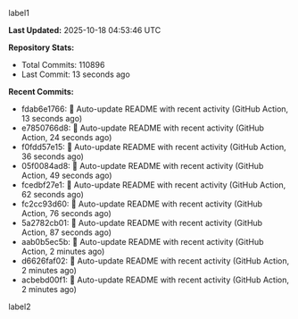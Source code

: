 
label1 
<!-- ACTIVITY_START -->
**Last Updated:** 2025-10-18 04:53:46 UTC

**Repository Stats:**
- Total Commits: 110896
- Last Commit: 13 seconds ago

**Recent Commits:**
- fdab6e1766: 🤖 Auto-update README with recent activity (GitHub Action, 13 seconds ago)
- e7850766d8: 🤖 Auto-update README with recent activity (GitHub Action, 24 seconds ago)
- f0fdd57e15: 🤖 Auto-update README with recent activity (GitHub Action, 36 seconds ago)
- 05f0084ad8: 🤖 Auto-update README with recent activity (GitHub Action, 49 seconds ago)
- fcedbf27e1: 🤖 Auto-update README with recent activity (GitHub Action, 62 seconds ago)
- fc2cc93d60: 🤖 Auto-update README with recent activity (GitHub Action, 76 seconds ago)
- 5a2782cb01: 🤖 Auto-update README with recent activity (GitHub Action, 87 seconds ago)
- aab0b5ec5b: 🤖 Auto-update README with recent activity (GitHub Action, 2 minutes ago)
- d6626faf02: 🤖 Auto-update README with recent activity (GitHub Action, 2 minutes ago)
- acbebd00f1: 🤖 Auto-update README with recent activity (GitHub Action, 2 minutes ago)
<!-- ACTIVITY_END -->

label2
